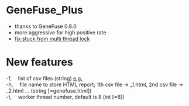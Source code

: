 # GeneFuse_Plus
  * thanks to GeneFuse 0.8.0
  * more aggressive for high positive rate
  * [fix stuck from multi thread lock](https://github.com/OpenGene/GeneFuse/issues/30)


# New features
  -f, &emsp;list of csv files (string) [e.g.](https://raw.githubusercontent.com/tsy19900929/GeneFuse_Plus/master/csv.list)      
  -h, &emsp;file name to store HTML report; 1th csv file -> _1.html, 2nd csv file -> _2.html ...  (string [=genefuse.html])  
  -t, &emsp;worker thread number, default is 8 (int [=8])
